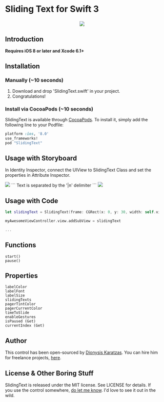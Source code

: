 # Sliding Text for Swift 3
<h3 align="center">
<img src="https://image.ibb.co/i1TR5a/Sliding_Text.gif"/>
</h3>

## Introduction
__Requires iOS 8 or later and Xcode 6.1+__<br/>

## Installation
### Manually (~10 seconds)

1. Download and drop 'SlidingText.swift' in your project.  
2. Congratulations!

### Install via CocoaPods (~10 seconds)
SlidingText is available through [CocoaPods](http://cocoapods.org). To install
it, simply add the following line to your Podfile:

```ruby
platform :ios, '8.0'
use_frameworks!
pod "SlidingText"
```

## Usage with Storyboard
In Identity Inspector, connect the UIView to SlidingText Class and set the properties in Attribute Inspector.

<img src="https://image.ibb.co/dJ8Jka/Sliding_Text.png"/>
```
Text is separated by the '|n' delimiter
```

<img src="https://image.ibb.co/dyQdJv/Sliding_Text.png"/>

## Usage with Code
```swift
let slidingText = SlidingText(frame: CGRect(x: 0, y: 30, width: self.view.frame.width, height: 120))

myAwesomeViewController.view.addSubView = slidingText

...

```

## Functions
    start()
    pause()

## Properties
    labelColor
    labelFont
    labelSize
    slidingTexts
    pagerTintColor
    pagerCurrentColor
    timeToSlide
    enableGestures
    isPaused (Get)
    currentIndex (Get)

## Author
This control has been open-sourced by [Dionysis Karatzas](mailto:dkaratzas@hotmail.com). You can hire him for freelance projects, [here](mailto:dkaratzas@hotmail.com).

## License & Other Boring Stuff
SlidingText is released under the MIT license. See LICENSE for details. If you use the control somewhere, [do let me know](mailto:dkaratzas@hotmail.com). I'd love to see it out in the wild.
